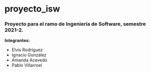 # proyecto_isw

### Proyecto para el ramo de Ingeniería de Software, semestre 2021-2.

**Integrantes:**
* Elvis Rodríguez
* Ignacio González
* Amanda Acevedo
* Pablo Villarroel
